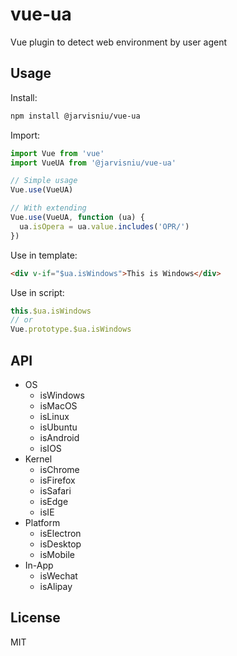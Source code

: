# vue-ua

Vue plugin to detect web environment by user agent

## Usage

Install:

```bash
npm install @jarvisniu/vue-ua
```

Import:

```js
import Vue from 'vue'
import VueUA from '@jarvisniu/vue-ua'

// Simple usage
Vue.use(VueUA)

// With extending
Vue.use(VueUA, function (ua) {
  ua.isOpera = ua.value.includes('OPR/')
})
```

Use in template:

```html
<div v-if="$ua.isWindows">This is Windows</div>
```

Use in script:

```js
this.$ua.isWindows
// or
Vue.prototype.$ua.isWindows
```

## API

- OS
  - isWindows
  - isMacOS
  - isLinux
  - isUbuntu
  - isAndroid
  - isIOS
- Kernel
  - isChrome
  - isFirefox
  - isSafari
  - isEdge
  - isIE
- Platform
  - isElectron
  - isDesktop
  - isMobile
- In-App
  - isWechat
  - isAlipay

## License

MIT
